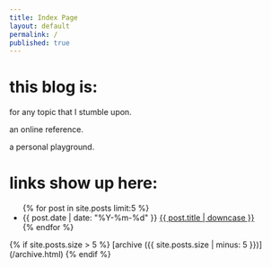 ```yaml
---
title: Index Page
layout: default
permalink: /
published: true
---
```

# this blog is:
for any topic that I stumble upon.

an online reference.

a personal playground.

# links show up here:
<ul class="index_menu">
  {% for post in site.posts limit:5 %}
    <li>
      {{ post.date | date: "%Y-%m-%d" }} <a href="{{ post.permalink }}">{{ post.title | downcase }}</a>
    </li>
  {% endfor %}
</ul>
{% if site.posts.size > 5 %}
  [archive ({{ site.posts.size | minus: 5 }})](/archive.html)
{% endif %}
